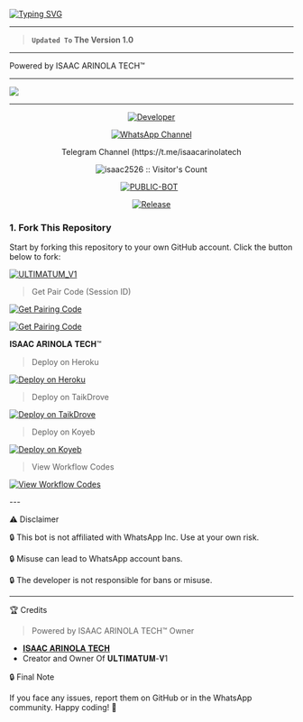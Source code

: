 <a href="https://git.io/typing-svg"><img src="https://readme-typing-svg.demolab.com?font=Black+Ops+One&size=100&pause=1000&color=FF0000&center=true&width=1000&height=200&lines=ULTIMATUM-V1" alt="Typing SVG" /></a>
  </p>
  
---  

> **`Updated To` The Version 1.0**
---

Powered by ISAAC ARINOLA TECH™ 


--- 

<a><img src='https://i.imgur.com/3NaidB1.jpeg'/></a>

---

<p align="center">
  <a href="https://github.com/isaac2526 "><img title="Developer" src="https://img.shields.io/badge/Author-ISAAC%20ARINOLA-FF7604.svg?style=big-square&logo=github" /></a>
</p>

<div align="center">
  
[![WhatsApp Channel](https://img.shields.io/badge/Join-WhatsApp%20Channel-FF00F8?style=big-square&logo=whatsapp)](https://whatsapp.com/channel/0029Vb3Vx4jCBtx6yFD45S19)

</div>
<div align="center">
Telegram Channel
  (https://t.me/isaacarinolatech
</div>

 <p align="center"><img src="https://profile-counter.glitch.me/{𝐔𝐋𝐓𝐈𝐌𝐀𝐓𝐔𝐌-𝐕1}/count.svg" alt="isaac2526 :: Visitor's Count" old_src="https://profile-counter.glitch.me/{𝐈𝐒𝐀𝐀𝐂 𝐀𝐑𝐈𝐍𝐎𝐋𝐀 𝐓𝐄𝐂𝐇}/count.svg" /></p>


<p align="center">
<a href="https://github.com/isaac2526/Ultimatum_V1"><img title="PUBLIC-BOT" src="https://img.shields.io/static/v1?label=Language&message=English&style=square&color=darkpink"></a> &nbsp;
</p> 

<p align="center">
  <a href="https://github.com/isaac2526/Ultimatum_V1"><img title="Release" src="https://img.shields.io/badge/Release-beta%20v3.0-cyan.svg?style=for-the-badge&logo=appveyor" /></a>
</p>


### 1. Fork This Repository

Start by forking this repository to your own GitHub account. Click the button below to fork:

  <a href="https://github.com/isaac2526/Ultimatum_V1/fork"><img title="ULTIMATUM_V1" src="https://img.shields.io/badge/FORK-ULTIMATUM_V1-h?color=green&style=for-the-badge&logo=stackshare"></a>

> Get Pair Code (Session ID)



<p align="left">  
<a href='https://paircase.onrender.com/pair' target="_blank"><img alt='Get Pairing Code' src='https://img.shields.io/badge/Get%20Pairing%20Code-B700FB?style=for-the-badge&logo=codefactor&logoColor=white'/></a>  
</p>  <p align="left">  
<a href='https://paircase.onrender.com/pair' target="_blank"><img alt='Get Pairing Code' src='https://img.shields.io/badge/Get%20Pairing%20Code-000000?style=for-the-badge&logo=codefactor&logoColor=white'/></a>  
</p>  


𝐈𝐒𝐀𝐀𝐂 𝐀𝐑𝐈𝐍𝐎𝐋𝐀 𝐓𝐄𝐂𝐇™

> Deploy on Heroku



<p align="left">  
<a href='https://dashboard.heroku.com/new?template=https://github.com/isaac2526/Ultimatum_V1/tree/main' target="_blank"><img alt='Deploy on Heroku' src='https://img.shields.io/badge/Deploy%20on-Heroku-FF004D?style=for-the-badge&logo=heroku&logoColor=white'/></a>  
</p>

> Deploy on TaikDrove



<p align="left">  
<a href='https://host.talkdrove.com/share-bot/82' target="_blank"><img alt='Deploy on TaikDrove' src='https://img.shields.io/badge/Deploy%20on-TaikDrove-6971FF?style=for-the-badge&logo=google-cloud&logoColor=white'/></a>  
</p>

> Deploy on Koyeb



<p align="left">  
<a href='https://app.koyeb.com/services/deploy?type=git&repository=isaac2526/Ultimatum_V1&ports=3000' target="_blank"><img alt='Deploy on Koyeb' src='https://img.shields.io/badge/Deploy%20on-Koyeb-FF009D?style=for-the-badge&logo=koyeb&logoColor=white'/></a>  
</p>

> View Workflow Codes



<p align="left">  
<a href="https://whatsapp.com/channel/0029Vb3Vx4jCBtx6yFD45S19" target="_blank"><img alt='View Workflow Codes' src='https://img.shields.io/badge/View-Workflow%20Codes-FF0076?style=for-the-badge&logo=githubactions&logoColor=white'/></a>  
</p>  
---

⚠️ Disclaimer

🔒 This bot is not affiliated with WhatsApp Inc. Use at your own risk.

🔒 Misuse can lead to WhatsApp account bans.

🔒 The developer is not responsible for bans or misuse.


---

🏆 Credits
> Powered by ISAAC ARINOLA TECH™ Owner 
- [𝐈𝐒𝐀𝐀𝐂 𝐀𝐑𝐈𝐍𝐎𝐋𝐀 𝐓𝐄𝐂𝐇](https://github.com/isaac2526/Ultimatum_V1)
- Creator and Owner Of 𝐔𝐋𝐓𝐈𝐌𝐀𝐓𝐔𝐌-𝐕1



🔒 Final Note

If you face any issues, report them on GitHub or in the WhatsApp community.
Happy coding! 👻 
